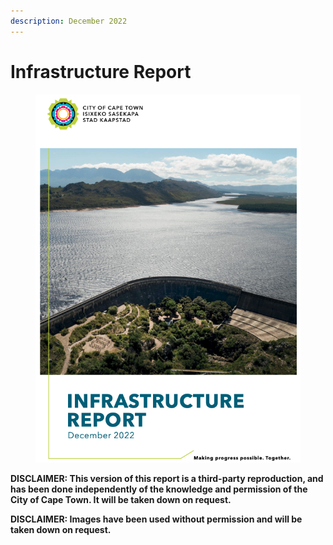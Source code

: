 ```yaml
---
description: December 2022
---
```


# Infrastructure Report



<figure><img src=".gitbook/assets/image (76).png" alt=""><figcaption></figcaption></figure>

**DISCLAIMER: This version of this report is a third-party reproduction, and has been done independently of the knowledge and permission of the City of Cape Town. It will be taken down on request.**&#x20;

**DISCLAIMER: Images have been used without permission and will be taken down on request.**
